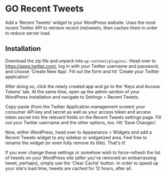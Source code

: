 # GO Recent Tweets
Add a 'Recent Tweets' widget to your WordPress website. Uses the most recent Twitter API to retrieve recent (re)tweets, then caches them in order to reduce server load.

## Installation
Download the zip file and unpack into `wp-content/plugins/`. Head over to https://apps.twitter.com/, log in with your Twitter username and password, and choose 'Create New App'. Fill out the form and hit 'Create your Twitter application'.

After doing so, click the newly created app and go to the 'Keys and Access Tokens' tab. At the same time, open up the admin section of your WordPress installation and navigate to Settings > Recent Tweets.

Copy-paste (from the Twitter Application management screen) your consumer API key and secret as well as your access token and access token secret into the relevant fields on the Recent Tweets settings page. Fill out your Twitter username and the other options, too. Hit 'Save Changes'.

Now, within WordPress, head over to Appearance > Widgets and add a Recent Tweets widget to any sidebar or widgetized area. Feel free to rename the widget (or even fully remove its title). That's it!

If you ever change these settings or somehow wish to force-refresh the list of tweets on your WordPress site (after you've removed an embarrassing tweet, perhaps), simply use the 'Clear Cache' button. In order to speed up your site's load time, tweets are cached for 12 hours, after all.
